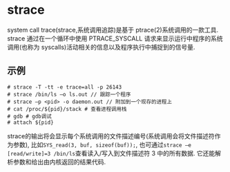 # strace
system call trace(strace,系统调用追踪)是基于 ptrace(2)系统调用的一款工具. strace 通过在一个循环中使用 PTRACE_SYSCALL 请求来显示运行中程序的系统调用(也称为 syscalls)活动相关的信息以及程序执行中捕捉到的信号量.

## 示例
```
# strace -T -tt -e trace=all -p 26143
# strace /bin/ls –o ls.out // 跟踪一个程序
# strace –p <pid> -o daemon.out // 附加到一个现存的进程上
# cat /proc/${pid}/stack # 查看进程调用栈
# gdb # gdb调试
# attach ${pid}
```

strace的输出将会显示每个系统调用的文件描述编号(系统调用会将文件描述符作为参数), 比如`SYS_read(3, buf, sizeof(buf));`, 也可通过`strace –e [read/write]=3 /bin/ls`查看读入/写入到文件描述符 3 中的所有数据. 它还能解析参数和给出由内核返回的结果代码.